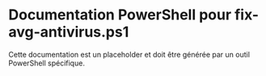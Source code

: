 # Documentation PowerShell pour fix-avg-antivirus.ps1

Cette documentation est un placeholder et doit être générée par un outil PowerShell spécifique.
